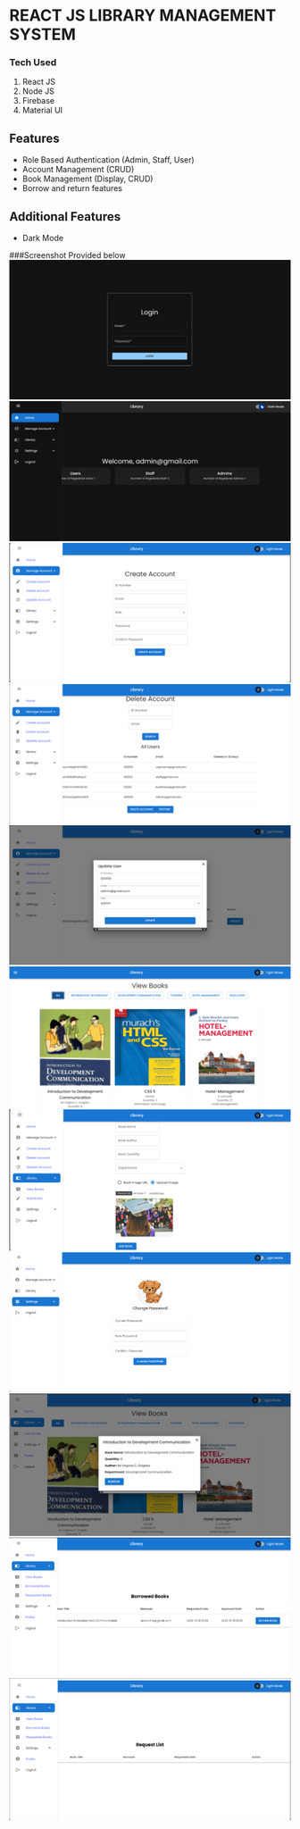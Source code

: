 # REACT JS LIBRARY MANAGEMENT SYSTEM
### Tech Used
1. React JS
2. Node JS
3. Firebase
4. Material UI

## Features 
- Role Based Authentication (Admin, Staff, User)
- Account Management (CRUD)
- Book Management  (Display, CRUD)
- Borrow and return features

## Additional Features
- Dark Mode

###Screenshot Provided below
![Example Image](https://github.com/ralphjenrey/react-js-ralphLibary/blob/main/sample%20screenshots/Screenshot%202024-01-01%20202125.png?raw=true)
![Example Image](https://github.com/ralphjenrey/react-js-ralphLibary/blob/main/sample%20screenshots/Screenshot%202024-01-01%20202150.png?raw=true)
![Example Image](https://github.com/ralphjenrey/react-js-ralphLibary/blob/main/sample%20screenshots/Screenshot%202024-01-01%20202218.png?raw=true)
![Example Image](https://github.com/ralphjenrey/react-js-ralphLibary/blob/main/sample%20screenshots/Screenshot%202024-01-01%20202230.png?raw=true)
![Example Image](https://github.com/ralphjenrey/react-js-ralphLibary/blob/main/sample%20screenshots/Screenshot%202024-01-01%20202301.png?raw=true)
![Example Image](https://github.com/ralphjenrey/react-js-ralphLibary/blob/main/sample%20screenshots/Screenshot%202024-01-01%20202315.png?raw=true)
![Example Image](https://github.com/ralphjenrey/react-js-ralphLibary/blob/main/sample%20screenshots/Screenshot%202024-01-01%20202404.png?raw=true)
![Example Image](https://github.com/ralphjenrey/react-js-ralphLibary/blob/main/sample%20screenshots/Screenshot%202024-01-01%20202440.png?raw=true)
![Example Image](https://github.com/ralphjenrey/react-js-ralphLibary/blob/main/sample%20screenshots/Screenshot%202024-01-01%20202629.png?raw=true)
![Example Image](https://github.com/ralphjenrey/react-js-ralphLibary/blob/main/sample%20screenshots/Screenshot%202024-01-01%20202725.png?raw=true)
![Example Image](https://github.com/ralphjenrey/react-js-ralphLibary/blob/main/sample%20screenshots/Screenshot%202024-01-01%20202737.png?raw=true)
